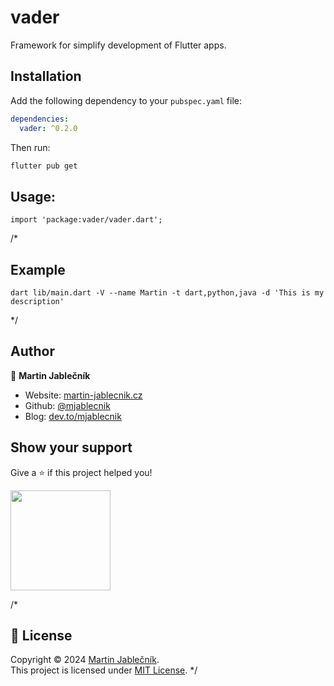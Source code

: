 # vader

Framework for simplify development of Flutter apps.

## Installation

Add the following dependency to your `pubspec.yaml` file:

```yaml
dependencies:
  vader: ^0.2.0
```

Then run:

```sh
flutter pub get
```

## Usage:

```
import 'package:vader/vader.dart';
```

/*
## Example

```
dart lib/main.dart -V --name Martin -t dart,python,java -d 'This is my description'
```
*/

## Author

👤 **Martin Jablečník**

* Website: [martin-jablecnik.cz](https://www.martin-jablecnik.cz)
* Github: [@mjablecnik](https://github.com/mjablecnik)
* Blog: [dev.to/mjablecnik](https://dev.to/mjablecnik)


## Show your support

Give a ⭐️ if this project helped you!

<a href="https://www.patreon.com/mjablecnik">
  <img src="https://c5.patreon.com/external/logo/become_a_patron_button@2x.png" width="160">
</a>


/*
## 📝 License

Copyright © 2024 [Martin Jablečník](https://github.com/mjablecnik).<br />
This project is licensed under [MIT License](https://github.com/mjablecnik/vader_popup/blob/master/LICENSE).
*/
